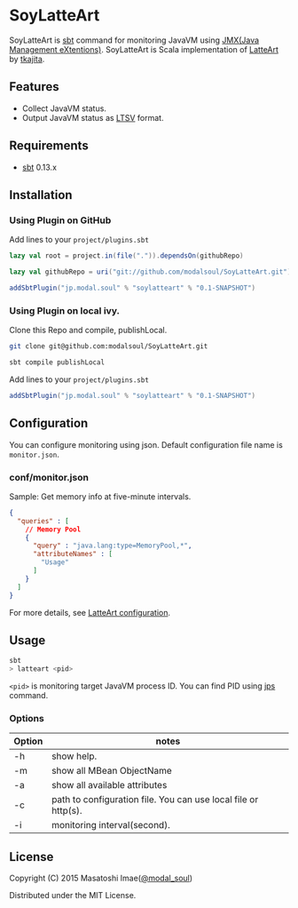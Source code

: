 SoyLatteArt
===

SoyLatteArt is [sbt](https://github.com/sbt/sbt) command for monitoring JavaVM using [JMX(Java Management eXtentions)](http://www.oracle.com/technetwork/articles/java/javamanagement-140525.html).
SoyLatteArt is Scala implementation of [LatteArt](https://github.com/tkajita/latteart) by [tkajita](https://github.com/tkajita).

Features
------------
* Collect JavaVM status.
* Output JavaVM status as [LTSV](http://ltsv.org/) format.

Requirements
------------

* [sbt](https://github.com/sbt/sbt) 0.13.x

## Installation

### Using Plugin on GitHub

Add lines to your `project/plugins.sbt`

```scala
lazy val root = project.in(file(".")).dependsOn(githubRepo)

lazy val githubRepo = uri("git://github.com/modalsoul/SoyLatteArt.git")

addSbtPlugin("jp.modal.soul" % "soylatteart" % "0.1-SNAPSHOT")
```

### Using Plugin on local ivy.

Clone this Repo and compile, publishLocal.

```bash
git clone git@github.com:modalsoul/SoyLatteArt.git

sbt compile publishLocal
```

Add lines to your `project/plugins.sbt`

```scala
addSbtPlugin("jp.modal.soul" % "soylatteart" % "0.1-SNAPSHOT")
```

## Configuration
You can configure monitoring using json.
Default configuration file name is `monitor.json`.

### conf/monitor.json

Sample: Get memory info at five-minute intervals.

```monitor.json
{
  "queries" : [
    // Memory Pool
    {
      "query" : "java.lang:type=MemoryPool,*",
      "attributeNames" : [
        "Usage"
      ]
    }
  ]
}
```

For more details, see [LatteArt configuration](https://github.com/tkajita/latteart#confmonitorjson-ファイル).

## Usage

```bash
sbt
> latteart <pid>
```

`<pid>` is monitoring target JavaVM process ID.
You can find PID using [jps](http://docs.oracle.com/javase/7/docs/technotes/tools/share/jps.html) command.

### Options

| Option        | notes         |
| ------------- | ------------- |
| -h            | show help.    |
| -m            | show all MBean ObjectName |
| -a            | show all available attributes      |
| -c            | path to configuration file. You can use local file or http(s).|
| -i            | monitoring interval(second).|

## License

Copyright (C) 2015 Masatoshi Imae([@modal_soul](http://twitter.com/modal_soul))

Distributed under the MIT License.